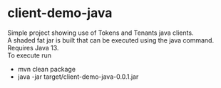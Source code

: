 # client-demo-java
Simple project showing use of Tokens and Tenants java clients.  
A shaded fat jar is built that can be executed using the java command.  
Requires Java 13.  
To execute run  
- mvn clean package
- java -jar target/client-demo-java-0.0.1.jar
  

